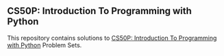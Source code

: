 ## CS50P: Introduction To Programming with Python

This repository contains solutions to [CS50P: Introduction To Programming with Python](https://pll.harvard.edu/course/cs50s-introduction-programming-python/2023-05) Problem Sets. 